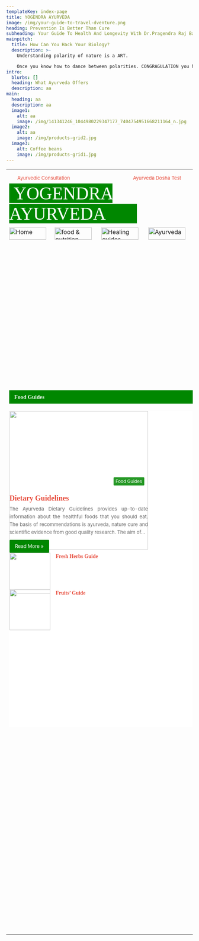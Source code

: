 ```yaml
---
templateKey: index-page
title: YOGENDRA AYURVEDA
image: /img/your-guide-to-travel-dventure.png
heading: Prevention Is Better Than Cure
subheading: Your Guide To Health And Longevity With Dr.Pragendra Raj Bajracharya
mainpitch:
  title: How Can You Hack Your Biology?
  description: >-
    Understanding polarity of nature is a ART.

    Once you know how to dance between polarities. CONGRAGULATION you have hacked your BIOLOGY!!
intro:
  blurbs: []
  heading: What Ayurveda Offers
  description: aa
main:
  heading: aa
  description: aa
  image1:
    alt: aa
    image: /img/141341246_1044980229347177_7404754951668211164_n.jpg
  image2:
    alt: aa
    image: /img/products-grid2.jpg
  image3:
    alt: Coffee beans
    image: /img/products-grid1.jpg
---
```

<!--\\\\\\\[if gte mso 9]><xml>
 <w:WordDocument>
  <w:View>Normal</w:View>
  <w:Zoom>0</w:Zoom>
  <w:TrackMoves/>
  <w:TrackFormatting/>
  <w:PunctuationKerning/>
  <w:ValidateAgainstSchemas/>
  <w:SaveIfXMLInvalid>false</w:SaveIfXMLInvalid>
  <w:IgnoreMixedContent>false</w:IgnoreMixedContent>
  <w:AlwaysShowPlaceholderText>false</w:AlwaysShowPlaceholderText>
  <w:DoNotPromoteQF/>
  <w:LidThemeOther>EN-US</w:LidThemeOther>
  <w:LidThemeAsian>X-NONE</w:LidThemeAsian>
  <w:LidThemeComplexScript>X-NONE</w:LidThemeComplexScript>
  <w:Compatibility>
   <w:BreakWrappedTables/>
   <w:SnapToGridInCell/>
   <w:WrapTextWithPunct/>
   <w:UseAsianBreakRules/>
   <w:DontGrowAutofit/>
   <w:SplitPgBreakAndParaMark/>
   <w:DontVertAlignCellWithSp/>
   <w:DontBreakConstrainedForcedTables/>
   <w:DontVertAlignInTxbx/>
   <w:Word11KerningPairs/>
   <w:CachedColBalance/>
  </w:Compatibility>
  <w:BrowserLevel>MicrosoftInternetExplorer4</w:BrowserLevel>
  <m:mathPr>
   <m:mathFont m:val="Cambria Math"/>
   <m:brkBin m:val="before"/>
   <m:brkBinSub m:val="--"/>
   <m:smallFrac m:val="off"/>
   <m:dispDef/>
   <m:lMargin m:val="0"/>
   <m:rMargin m:val="0"/>
   <m:defJc m:val="centerGroup"/>
   <m:wrapIndent m:val="1440"/>
   <m:intLim m:val="subSup"/>
   <m:naryLim m:val="undOvr"/>
  </m:mathPr></w:WordDocument>
</xml><!\\\\\\\[endif]-->

<!--\\\\\\\[if gte mso 9]><xml>
 <w:LatentStyles DefLockedState="false" DefUnhideWhenUsed="true"
  DefSemiHidden="true" DefQFormat="false" DefPriority="99"
  LatentStyleCount="267">
  <w:LsdException Locked="false" Priority="0" SemiHidden="false"
   UnhideWhenUsed="false" QFormat="true" Name="Normal"/>
  <w:LsdException Locked="false" Priority="9" SemiHidden="false"
   UnhideWhenUsed="false" QFormat="true" Name="heading 1"/>
  <w:LsdException Locked="false" Priority="9" QFormat="true" Name="heading 2"/>
  <w:LsdException Locked="false" Priority="9" QFormat="true" Name="heading 3"/>
  <w:LsdException Locked="false" Priority="9" QFormat="true" Name="heading 4"/>
  <w:LsdException Locked="false" Priority="9" QFormat="true" Name="heading 5"/>
  <w:LsdException Locked="false" Priority="9" QFormat="true" Name="heading 6"/>
  <w:LsdException Locked="false" Priority="9" QFormat="true" Name="heading 7"/>
  <w:LsdException Locked="false" Priority="9" QFormat="true" Name="heading 8"/>
  <w:LsdException Locked="false" Priority="9" QFormat="true" Name="heading 9"/>
  <w:LsdException Locked="false" Priority="39" Name="toc 1"/>
  <w:LsdException Locked="false" Priority="39" Name="toc 2"/>
  <w:LsdException Locked="false" Priority="39" Name="toc 3"/>
  <w:LsdException Locked="false" Priority="39" Name="toc 4"/>
  <w:LsdException Locked="false" Priority="39" Name="toc 5"/>
  <w:LsdException Locked="false" Priority="39" Name="toc 6"/>
  <w:LsdException Locked="false" Priority="39" Name="toc 7"/>
  <w:LsdException Locked="false" Priority="39" Name="toc 8"/>
  <w:LsdException Locked="false" Priority="39" Name="toc 9"/>
  <w:LsdException Locked="false" Priority="35" QFormat="true" Name="caption"/>
  <w:LsdException Locked="false" Priority="10" SemiHidden="false"
   UnhideWhenUsed="false" QFormat="true" Name="Title"/>
  <w:LsdException Locked="false" Priority="1" Name="Default Paragraph Font"/>
  <w:LsdException Locked="false" Priority="11" SemiHidden="false"
   UnhideWhenUsed="false" QFormat="true" Name="Subtitle"/>
  <w:LsdException Locked="false" Priority="22" SemiHidden="false"
   UnhideWhenUsed="false" QFormat="true" Name="Strong"/>
  <w:LsdException Locked="false" Priority="20" SemiHidden="false"
   UnhideWhenUsed="false" QFormat="true" Name="Emphasis"/>
  <w:LsdException Locked="false" Priority="59" SemiHidden="false"
   UnhideWhenUsed="false" Name="Table Grid"/>
  <w:LsdException Locked="false" UnhideWhenUsed="false" Name="Placeholder Text"/>
  <w:LsdException Locked="false" Priority="1" SemiHidden="false"
   UnhideWhenUsed="false" QFormat="true" Name="No Spacing"/>
  <w:LsdException Locked="false" Priority="60" SemiHidden="false"
   UnhideWhenUsed="false" Name="Light Shading"/>
  <w:LsdException Locked="false" Priority="61" SemiHidden="false"
   UnhideWhenUsed="false" Name="Light List"/>
  <w:LsdException Locked="false" Priority="62" SemiHidden="false"
   UnhideWhenUsed="false" Name="Light Grid"/>
  <w:LsdException Locked="false" Priority="63" SemiHidden="false"
   UnhideWhenUsed="false" Name="Medium Shading 1"/>
  <w:LsdException Locked="false" Priority="64" SemiHidden="false"
   UnhideWhenUsed="false" Name="Medium Shading 2"/>
  <w:LsdException Locked="false" Priority="65" SemiHidden="false"
   UnhideWhenUsed="false" Name="Medium List 1"/>
  <w:LsdException Locked="false" Priority="66" SemiHidden="false"
   UnhideWhenUsed="false" Name="Medium List 2"/>
  <w:LsdException Locked="false" Priority="67" SemiHidden="false"
   UnhideWhenUsed="false" Name="Medium Grid 1"/>
  <w:LsdException Locked="false" Priority="68" SemiHidden="false"
   UnhideWhenUsed="false" Name="Medium Grid 2"/>
  <w:LsdException Locked="false" Priority="69" SemiHidden="false"
   UnhideWhenUsed="false" Name="Medium Grid 3"/>
  <w:LsdException Locked="false" Priority="70" SemiHidden="false"
   UnhideWhenUsed="false" Name="Dark List"/>
  <w:LsdException Locked="false" Priority="71" SemiHidden="false"
   UnhideWhenUsed="false" Name="Colorful Shading"/>
  <w:LsdException Locked="false" Priority="72" SemiHidden="false"
   UnhideWhenUsed="false" Name="Colorful List"/>
  <w:LsdException Locked="false" Priority="73" SemiHidden="false"
   UnhideWhenUsed="false" Name="Colorful Grid"/>
  <w:LsdException Locked="false" Priority="60" SemiHidden="false"
   UnhideWhenUsed="false" Name="Light Shading Accent 1"/>
  <w:LsdException Locked="false" Priority="61" SemiHidden="false"
   UnhideWhenUsed="false" Name="Light List Accent 1"/>
  <w:LsdException Locked="false" Priority="62" SemiHidden="false"
   UnhideWhenUsed="false" Name="Light Grid Accent 1"/>
  <w:LsdException Locked="false" Priority="63" SemiHidden="false"
   UnhideWhenUsed="false" Name="Medium Shading 1 Accent 1"/>
  <w:LsdException Locked="false" Priority="64" SemiHidden="false"
   UnhideWhenUsed="false" Name="Medium Shading 2 Accent 1"/>
  <w:LsdException Locked="false" Priority="65" SemiHidden="false"
   UnhideWhenUsed="false" Name="Medium List 1 Accent 1"/>
  <w:LsdException Locked="false" UnhideWhenUsed="false" Name="Revision"/>
  <w:LsdException Locked="false" Priority="34" SemiHidden="false"
   UnhideWhenUsed="false" QFormat="true" Name="List Paragraph"/>
  <w:LsdException Locked="false" Priority="29" SemiHidden="false"
   UnhideWhenUsed="false" QFormat="true" Name="Quote"/>
  <w:LsdException Locked="false" Priority="30" SemiHidden="false"
   UnhideWhenUsed="false" QFormat="true" Name="Intense Quote"/>
  <w:LsdException Locked="false" Priority="66" SemiHidden="false"
   UnhideWhenUsed="false" Name="Medium List 2 Accent 1"/>
  <w:LsdException Locked="false" Priority="67" SemiHidden="false"
   UnhideWhenUsed="false" Name="Medium Grid 1 Accent 1"/>
  <w:LsdException Locked="false" Priority="68" SemiHidden="false"
   UnhideWhenUsed="false" Name="Medium Grid 2 Accent 1"/>
  <w:LsdException Locked="false" Priority="69" SemiHidden="false"
   UnhideWhenUsed="false" Name="Medium Grid 3 Accent 1"/>
  <w:LsdException Locked="false" Priority="70" SemiHidden="false"
   UnhideWhenUsed="false" Name="Dark List Accent 1"/>
  <w:LsdException Locked="false" Priority="71" SemiHidden="false"
   UnhideWhenUsed="false" Name="Colorful Shading Accent 1"/>
  <w:LsdException Locked="false" Priority="72" SemiHidden="false"
   UnhideWhenUsed="false" Name="Colorful List Accent 1"/>
  <w:LsdException Locked="false" Priority="73" SemiHidden="false"
   UnhideWhenUsed="false" Name="Colorful Grid Accent 1"/>
  <w:LsdException Locked="false" Priority="60" SemiHidden="false"
   UnhideWhenUsed="false" Name="Light Shading Accent 2"/>
  <w:LsdException Locked="false" Priority="61" SemiHidden="false"
   UnhideWhenUsed="false" Name="Light List Accent 2"/>
  <w:LsdException Locked="false" Priority="62" SemiHidden="false"
   UnhideWhenUsed="false" Name="Light Grid Accent 2"/>
  <w:LsdException Locked="false" Priority="63" SemiHidden="false"
   UnhideWhenUsed="false" Name="Medium Shading 1 Accent 2"/>
  <w:LsdException Locked="false" Priority="64" SemiHidden="false"
   UnhideWhenUsed="false" Name="Medium Shading 2 Accent 2"/>
  <w:LsdException Locked="false" Priority="65" SemiHidden="false"
   UnhideWhenUsed="false" Name="Medium List 1 Accent 2"/>
  <w:LsdException Locked="false" Priority="66" SemiHidden="false"
   UnhideWhenUsed="false" Name="Medium List 2 Accent 2"/>
  <w:LsdException Locked="false" Priority="67" SemiHidden="false"
   UnhideWhenUsed="false" Name="Medium Grid 1 Accent 2"/>
  <w:LsdException Locked="false" Priority="68" SemiHidden="false"
   UnhideWhenUsed="false" Name="Medium Grid 2 Accent 2"/>
  <w:LsdException Locked="false" Priority="69" SemiHidden="false"
   UnhideWhenUsed="false" Name="Medium Grid 3 Accent 2"/>
  <w:LsdException Locked="false" Priority="70" SemiHidden="false"
   UnhideWhenUsed="false" Name="Dark List Accent 2"/>
  <w:LsdException Locked="false" Priority="71" SemiHidden="false"
   UnhideWhenUsed="false" Name="Colorful Shading Accent 2"/>
  <w:LsdException Locked="false" Priority="72" SemiHidden="false"
   UnhideWhenUsed="false" Name="Colorful List Accent 2"/>
  <w:LsdException Locked="false" Priority="73" SemiHidden="false"
   UnhideWhenUsed="false" Name="Colorful Grid Accent 2"/>
  <w:LsdException Locked="false" Priority="60" SemiHidden="false"
   UnhideWhenUsed="false" Name="Light Shading Accent 3"/>
  <w:LsdException Locked="false" Priority="61" SemiHidden="false"
   UnhideWhenUsed="false" Name="Light List Accent 3"/>
  <w:LsdException Locked="false" Priority="62" SemiHidden="false"
   UnhideWhenUsed="false" Name="Light Grid Accent 3"/>
  <w:LsdException Locked="false" Priority="63" SemiHidden="false"
   UnhideWhenUsed="false" Name="Medium Shading 1 Accent 3"/>
  <w:LsdException Locked="false" Priority="64" SemiHidden="false"
   UnhideWhenUsed="false" Name="Medium Shading 2 Accent 3"/>
  <w:LsdException Locked="false" Priority="65" SemiHidden="false"
   UnhideWhenUsed="false" Name="Medium List 1 Accent 3"/>
  <w:LsdException Locked="false" Priority="66" SemiHidden="false"
   UnhideWhenUsed="false" Name="Medium List 2 Accent 3"/>
  <w:LsdException Locked="false" Priority="67" SemiHidden="false"
   UnhideWhenUsed="false" Name="Medium Grid 1 Accent 3"/>
  <w:LsdException Locked="false" Priority="68" SemiHidden="false"
   UnhideWhenUsed="false" Name="Medium Grid 2 Accent 3"/>
  <w:LsdException Locked="false" Priority="69" SemiHidden="false"
   UnhideWhenUsed="false" Name="Medium Grid 3 Accent 3"/>
  <w:LsdException Locked="false" Priority="70" SemiHidden="false"
   UnhideWhenUsed="false" Name="Dark List Accent 3"/>
  <w:LsdException Locked="false" Priority="71" SemiHidden="false"
   UnhideWhenUsed="false" Name="Colorful Shading Accent 3"/>
  <w:LsdException Locked="false" Priority="72" SemiHidden="false"
   UnhideWhenUsed="false" Name="Colorful List Accent 3"/>
  <w:LsdException Locked="false" Priority="73" SemiHidden="false"
   UnhideWhenUsed="false" Name="Colorful Grid Accent 3"/>
  <w:LsdException Locked="false" Priority="60" SemiHidden="false"
   UnhideWhenUsed="false" Name="Light Shading Accent 4"/>
  <w:LsdException Locked="false" Priority="61" SemiHidden="false"
   UnhideWhenUsed="false" Name="Light List Accent 4"/>
  <w:LsdException Locked="false" Priority="62" SemiHidden="false"
   UnhideWhenUsed="false" Name="Light Grid Accent 4"/>
  <w:LsdException Locked="false" Priority="63" SemiHidden="false"
   UnhideWhenUsed="false" Name="Medium Shading 1 Accent 4"/>
  <w:LsdException Locked="false" Priority="64" SemiHidden="false"
   UnhideWhenUsed="false" Name="Medium Shading 2 Accent 4"/>
  <w:LsdException Locked="false" Priority="65" SemiHidden="false"
   UnhideWhenUsed="false" Name="Medium List 1 Accent 4"/>
  <w:LsdException Locked="false" Priority="66" SemiHidden="false"
   UnhideWhenUsed="false" Name="Medium List 2 Accent 4"/>
  <w:LsdException Locked="false" Priority="67" SemiHidden="false"
   UnhideWhenUsed="false" Name="Medium Grid 1 Accent 4"/>
  <w:LsdException Locked="false" Priority="68" SemiHidden="false"
   UnhideWhenUsed="false" Name="Medium Grid 2 Accent 4"/>
  <w:LsdException Locked="false" Priority="69" SemiHidden="false"
   UnhideWhenUsed="false" Name="Medium Grid 3 Accent 4"/>
  <w:LsdException Locked="false" Priority="70" SemiHidden="false"
   UnhideWhenUsed="false" Name="Dark List Accent 4"/>
  <w:LsdException Locked="false" Priority="71" SemiHidden="false"
   UnhideWhenUsed="false" Name="Colorful Shading Accent 4"/>
  <w:LsdException Locked="false" Priority="72" SemiHidden="false"
   UnhideWhenUsed="false" Name="Colorful List Accent 4"/>
  <w:LsdException Locked="false" Priority="73" SemiHidden="false"
   UnhideWhenUsed="false" Name="Colorful Grid Accent 4"/>
  <w:LsdException Locked="false" Priority="60" SemiHidden="false"
   UnhideWhenUsed="false" Name="Light Shading Accent 5"/>
  <w:LsdException Locked="false" Priority="61" SemiHidden="false"
   UnhideWhenUsed="false" Name="Light List Accent 5"/>
  <w:LsdException Locked="false" Priority="62" SemiHidden="false"
   UnhideWhenUsed="false" Name="Light Grid Accent 5"/>
  <w:LsdException Locked="false" Priority="63" SemiHidden="false"
   UnhideWhenUsed="false" Name="Medium Shading 1 Accent 5"/>
  <w:LsdException Locked="false" Priority="64" SemiHidden="false"
   UnhideWhenUsed="false" Name="Medium Shading 2 Accent 5"/>
  <w:LsdException Locked="false" Priority="65" SemiHidden="false"
   UnhideWhenUsed="false" Name="Medium List 1 Accent 5"/>
  <w:LsdException Locked="false" Priority="66" SemiHidden="false"
   UnhideWhenUsed="false" Name="Medium List 2 Accent 5"/>
  <w:LsdException Locked="false" Priority="67" SemiHidden="false"
   UnhideWhenUsed="false" Name="Medium Grid 1 Accent 5"/>
  <w:LsdException Locked="false" Priority="68" SemiHidden="false"
   UnhideWhenUsed="false" Name="Medium Grid 2 Accent 5"/>
  <w:LsdException Locked="false" Priority="69" SemiHidden="false"
   UnhideWhenUsed="false" Name="Medium Grid 3 Accent 5"/>
  <w:LsdException Locked="false" Priority="70" SemiHidden="false"
   UnhideWhenUsed="false" Name="Dark List Accent 5"/>
  <w:LsdException Locked="false" Priority="71" SemiHidden="false"
   UnhideWhenUsed="false" Name="Colorful Shading Accent 5"/>
  <w:LsdException Locked="false" Priority="72" SemiHidden="false"
   UnhideWhenUsed="false" Name="Colorful List Accent 5"/>
  <w:LsdException Locked="false" Priority="73" SemiHidden="false"
   UnhideWhenUsed="false" Name="Colorful Grid Accent 5"/>
  <w:LsdException Locked="false" Priority="60" SemiHidden="false"
   UnhideWhenUsed="false" Name="Light Shading Accent 6"/>
  <w:LsdException Locked="false" Priority="61" SemiHidden="false"
   UnhideWhenUsed="false" Name="Light List Accent 6"/>
  <w:LsdException Locked="false" Priority="62" SemiHidden="false"
   UnhideWhenUsed="false" Name="Light Grid Accent 6"/>
  <w:LsdException Locked="false" Priority="63" SemiHidden="false"
   UnhideWhenUsed="false" Name="Medium Shading 1 Accent 6"/>
  <w:LsdException Locked="false" Priority="64" SemiHidden="false"
   UnhideWhenUsed="false" Name="Medium Shading 2 Accent 6"/>
  <w:LsdException Locked="false" Priority="65" SemiHidden="false"
   UnhideWhenUsed="false" Name="Medium List 1 Accent 6"/>
  <w:LsdException Locked="false" Priority="66" SemiHidden="false"
   UnhideWhenUsed="false" Name="Medium List 2 Accent 6"/>
  <w:LsdException Locked="false" Priority="67" SemiHidden="false"
   UnhideWhenUsed="false" Name="Medium Grid 1 Accent 6"/>
  <w:LsdException Locked="false" Priority="68" SemiHidden="false"
   UnhideWhenUsed="false" Name="Medium Grid 2 Accent 6"/>
  <w:LsdException Locked="false" Priority="69" SemiHidden="false"
   UnhideWhenUsed="false" Name="Medium Grid 3 Accent 6"/>
  <w:LsdException Locked="false" Priority="70" SemiHidden="false"
   UnhideWhenUsed="false" Name="Dark List Accent 6"/>
  <w:LsdException Locked="false" Priority="71" SemiHidden="false"
   UnhideWhenUsed="false" Name="Colorful Shading Accent 6"/>
  <w:LsdException Locked="false" Priority="72" SemiHidden="false"
   UnhideWhenUsed="false" Name="Colorful List Accent 6"/>
  <w:LsdException Locked="false" Priority="73" SemiHidden="false"
   UnhideWhenUsed="false" Name="Colorful Grid Accent 6"/>
  <w:LsdException Locked="false" Priority="19" SemiHidden="false"
   UnhideWhenUsed="false" QFormat="true" Name="Subtle Emphasis"/>
  <w:LsdException Locked="false" Priority="21" SemiHidden="false"
   UnhideWhenUsed="false" QFormat="true" Name="Intense Emphasis"/>
  <w:LsdException Locked="false" Priority="31" SemiHidden="false"
   UnhideWhenUsed="false" QFormat="true" Name="Subtle Reference"/>
  <w:LsdException Locked="false" Priority="32" SemiHidden="false"
   UnhideWhenUsed="false" QFormat="true" Name="Intense Reference"/>
  <w:LsdException Locked="false" Priority="33" SemiHidden="false"
   UnhideWhenUsed="false" QFormat="true" Name="Book Title"/>
  <w:LsdException Locked="false" Priority="37" Name="Bibliography"/>
  <w:LsdException Locked="false" Priority="39" QFormat="true" Name="TOC Heading"/>
 </w:LatentStyles>
</xml><!\\\\\\\[endif]-->

<!--\\\\\\\[if gte mso 10]>
<style>
 /* Style Definitions */
 table.MsoNormalTable
	{mso-style-name:"Table Normal";
	mso-tstyle-rowband-size:0;
	mso-tstyle-colband-size:0;
	mso-style-noshow:yes;
	mso-style-priority:99;
	mso-style-qformat:yes;
	mso-style-parent:"";
	mso-padding-alt:0in 5.4pt 0in 5.4pt;
	mso-para-margin-top:0in;
	mso-para-margin-right:0in;
	mso-para-margin-bottom:10.0pt;
	mso-para-margin-left:0in;
	line-height:115%;
	mso-pagination:widow-orphan;
	font-size:11.0pt;
	font-family:"Calibri","sans-serif";
	mso-ascii-font-family:Calibri;
	mso-ascii-theme-font:minor-latin;
	mso-fareast-font-family:"Times New Roman";
	mso-fareast-theme-font:minor-fareast;
	mso-hansi-font-family:Calibri;
	mso-hansi-theme-font:minor-latin;}
</style>
<!\\\\\\\[endif]-->

<html xmlns:v="urn:schemas-microsoft-com:vml" xmlns:o="urn:schemas-microsoft-com:office:office" xmlns="http://www.w3.org/TR/REC-html40">

<head>
<script language="JavaScript">
<!--
function FP_swapImg() {//v1.0
 var doc=document,args=arguments,elm,n; doc.$imgSwaps=new Array(); for(n=2; n<args.length;
 n+=2) { elm=FP_getObjectByID(args\[n]); if(elm) { doc.$imgSwaps\[doc.$imgSwaps.length]=elm;
 elm.$src=elm.src; elm.src=args\[n+1]; } }
}

function FP_preloadImgs() {//v1.0
 var d=document,a=arguments; if(!d.FP_imgs) d.FP_imgs=new Array();
 for(var i=0; i<a.length; i++) { d.FP_imgs\[i]=new Image; d.FP_imgs\[i].src=a\[i]; }
}

function FP_getObjectByID(id,o) {//v1.0
 var c,el,els,f,m,n; if(!o)o=document; if(o.getElementById) el=o.getElementById(id);
 else if(o.layers) c=o.layers; else if(o.all) el=o.all\[id]; if(el) return el;
 if(o.id==id || o.name==id) return o; if(o.childNodes) c=o.childNodes; if(c)
 for(n=0; n<c.length; n++) { el=FP_getObjectByID(id,c\[n]); if(el) return el; }
 f=o.forms; if(f) for(n=0; n<f.length; n++) { els=f\[n].elements;
 for(m=0; m<els.length; m++){ el=FP_getObjectByID(id,els\[n]); if(el) return el; } }
 return null;
}
// -->
</script>

</head>

<body onload="FP_preloadImgs(/*url*/'file:///C:/Users/User/Documents/buttonD.jpg', /*url*/'file:///C:/Users/User/Documents/buttonE.jpg', /*url*/'file:///C:/Users/User/Documents/button10.jpg', /*url*/'file:///C:/Users/User/Documents/button11.jpg', /*url*/'file:///C:/Users/User/Documents/button13.jpg', /*url*/'file:///C:/Users/User/Documents/button14.jpg', /*url*/'file:///C:/Users/User/Documents/button22.jpg', /*url*/'file:///C:/Users/User/Documents/button23.jpg', /*url*/'file:///C:/Users/User/Documents/button25.jpg', /*url*/'file:///C:/Users/User/Documents/button26.jpg', /*url*/'file:///C:/Users/User/Documents/button28.jpg', /*url*/'file:///C:/Users/User/Documents/button29.jpg', /*url*/'file:///C:/Users/User/AppData/Local/Microsoft/Windows/INetCache/FrontPageTempDir/button41.jpg', /*url*/'file:///C:/Users/User/AppData/Local/Microsoft/Windows/INetCache/FrontPageTempDir/button42.jpg')">

<table border="0" width="100%">
	<tr>
		<td width="288" colspan="3">
		<ul id="menu-top-menu" class="menu" style="list-style-type: none; outline: none; box-sizing: border-box; color: rgb(44, 47, 52); font-family: -apple-system, BlinkMacSystemFont, 'Segoe UI', Roboto, Oxygen, Oxygen-Sans, Ubuntu, Cantarell, 'Helvetica Neue', 'Open Sans', Arial, sans-serif; font-size: 13px; font-style: normal; font-variant-ligatures: normal; font-variant-caps: normal; font-weight: 400; letter-spacing: normal; orphans: 2; text-align: start; text-indent: 0px; text-transform: none; white-space: normal; widows: 2; word-spacing: 0px; -webkit-text-stroke-width: 0px; text-decoration-thickness: initial; text-decoration-style: initial; text-decoration-color: initial; border: 0.08) none rgba(0; margin: 0px; padding: 0px; background-color: rgb(239, 240, 241)">
			<li id="menu-item-38671" class="menu-item menu-item-type-custom menu-item-object-custom menu-item-38671" style="list-style-type: none; outline: none; box-sizing: border-box; text-align: justify; position: relative; display: block; float: left; border: 0.08) none rgba(0; margin: 0px; padding: 0px">
			<a style="list-style-type: none; outline: none; box-sizing: border-box; color: rgb(231, 76, 60); text-decoration: none; transition: all 0.15s ease 0s; display: block; position: relative; border: 0.08) none rgba(0; margin: 0px; padding-left: 10px; padding-right: 10px; padding-top: 0px; padding-bottom: 0px; background-color: transparent" href="https://ayurtimes.net/consult/">
			Ayurvedic Consultation</a></li>
		</ul>
		</td>
		<td width="266" colspan="3">
		<ul id="menu-top-menu3" class="menu" style="list-style-type: none; outline: none; box-sizing: border-box; color: rgb(44, 47, 52); font-family: -apple-system, BlinkMacSystemFont, 'Segoe UI', Roboto, Oxygen, Oxygen-Sans, Ubuntu, Cantarell, 'Helvetica Neue', 'Open Sans', Arial, sans-serif; font-size: 13px; font-style: normal; font-variant-ligatures: normal; font-variant-caps: normal; font-weight: 400; letter-spacing: normal; orphans: 2; text-align: start; text-indent: 0px; text-transform: none; white-space: normal; widows: 2; word-spacing: 0px; -webkit-text-stroke-width: 0px; text-decoration-thickness: initial; text-decoration-style: initial; text-decoration-color: initial; border: 0.08) none rgba(0; margin: 0px; padding: 0px; background-color: rgb(239, 240, 241)">
			<li id="menu-item-38490" class="menu-item menu-item-type-post_type menu-item-object-post menu-item-38490" style="list-style-type: none; outline: none; box-sizing: border-box; text-align: justify; position: relative; display: block; float: left; border: 0.08) none rgba(0; margin: 0px; padding: 0px">
			</li>
		</ul>
		<ul id="menu-top-menu0" class="menu" style="list-style-type: none; outline: none; box-sizing: border-box; color: rgb(44, 47, 52); font-family: -apple-system, BlinkMacSystemFont, 'Segoe UI', Roboto, Oxygen, Oxygen-Sans, Ubuntu, Cantarell, 'Helvetica Neue', 'Open Sans', Arial, sans-serif; font-size: 13px; font-style: normal; font-variant-ligatures: normal; font-variant-caps: normal; font-weight: 400; letter-spacing: normal; orphans: 2; text-align: start; text-indent: 0px; text-transform: none; white-space: normal; widows: 2; word-spacing: 0px; -webkit-text-stroke-width: 0px; text-decoration-thickness: initial; text-decoration-style: initial; text-decoration-color: initial; border: 0.08) none rgba(0; margin: 0px; padding: 0px; background-color: rgb(239, 240, 241)">
			<li id="menu-item-34159" class="menu-item menu-item-type-custom menu-item-object-custom menu-item-has-children menu-item-34159" style="list-style-type: none; outline: none; box-sizing: border-box; text-align: justify; position: relative; display: block; float: left; border: 0.08) none rgba(0; margin: 0px; padding: 0px">
			<a target="_blank" rel="noopener" style="list-style-type: none; outline: none; box-sizing: border-box; color: rgb(231, 76, 60); text-decoration: none; transition: all 0.15s ease 0s; display: block; position: relative; border: 0.08) none rgba(0; margin: 0px; padding-left: 10px; padding-right: 25px; padding-top: 0px; padding-bottom: 0px; background-color: transparent" href="https://ayurtimes.net/ayurveda-dosha-test/">
			Ayurveda Dosha Test</a></li>
		</ul>
		</td>
		<td width="10%" colspan="2">
		<a style="list-style-type: none; outline: none; box-sizing: border-box; color: rgb(231, 76, 60); text-decoration: none; transition: all 0.15s ease 0s; display: block; background-color: transparent" href="https://www.ayurtimes.com/ayur-times-app/">
		Download</a></td>
		<td width="10%" colspan="3">
		<ul id="menu-top-menu1" class="menu" style="list-style-type: none; outline: none; box-sizing: border-box; color: rgb(44, 47, 52); font-family: -apple-system, BlinkMacSystemFont, 'Segoe UI', Roboto, Oxygen, Oxygen-Sans, Ubuntu, Cantarell, 'Helvetica Neue', 'Open Sans', Arial, sans-serif; font-size: 13px; font-style: normal; font-variant-ligatures: normal; font-variant-caps: normal; font-weight: 400; letter-spacing: normal; orphans: 2; text-align: start; text-indent: 0px; text-transform: none; white-space: normal; widows: 2; word-spacing: 0px; -webkit-text-stroke-width: 0px; text-decoration-thickness: initial; text-decoration-style: initial; text-decoration-color: initial; border: 0.08) none rgba(0; margin: 0px; padding: 0px; background-color: rgb(239, 240, 241)">
			<li id="menu-item-38672" class="menu-item menu-item-type-post_type menu-item-object-post menu-item-38490" style="list-style-type: none; outline: none; box-sizing: border-box; text-align: justify; position: relative; display: block; float: left; border: 0.08) none rgba(0; margin: 0px; padding: 0px">
			<a style="list-style-type: none; outline: none; box-sizing: border-box; color: rgb(231, 76, 60); text-decoration: none; transition: all 0.15s ease 0s; display: block; background-color: transparent" href="https://www.ayurtimes.com/ayur-times-app/">&nbsp;App</a></li>
			<li id="menu-item-38564" class="menu-item menu-item-type-post_type menu-item-object-page menu-item-38564" style="list-style-type: none; outline: none; box-sizing: border-box; text-align: justify; position: relative; display: block; float: left; border: 0.08) none rgba(0; margin: 0px; padding: 0px">
			<a style="list-style-type: none; outline: none; box-sizing: border-box; color: rgb(231, 76, 60); text-decoration: none; transition: all 0.15s ease 0s; display: block; position: relative; border: 0.08) none rgba(0; margin: 0px; padding-left: 10px; padding-right: 10px; padding-top: 0px; padding-bottom: 0px; background-color: transparent" href="https://www.ayurtimes.com/contact/">
			Contact Us</a></li>
		</ul>
		</td>
		<td width="9%" colspan="2">
		<ul id="menu-top-menu2" class="menu" style="list-style-type: none; outline: none; box-sizing: border-box; color: rgb(44, 47, 52); font-family: -apple-system, BlinkMacSystemFont, 'Segoe UI', Roboto, Oxygen, Oxygen-Sans, Ubuntu, Cantarell, 'Helvetica Neue', 'Open Sans', Arial, sans-serif; font-size: 13px; font-style: normal; font-variant-ligatures: normal; font-variant-caps: normal; font-weight: 400; letter-spacing: normal; orphans: 2; text-align: start; text-indent: 0px; text-transform: none; white-space: normal; widows: 2; word-spacing: 0px; -webkit-text-stroke-width: 0px; text-decoration-thickness: initial; text-decoration-style: initial; text-decoration-color: initial; border: 0.08) none rgba(0; margin: 0px; padding: 0px; background-color: rgb(239, 240, 241)">
			<li id="menu-item-38673" class="menu-item menu-item-type-post_type menu-item-object-post menu-item-38490" style="list-style-type: none; outline: none; box-sizing: border-box; text-align: justify; position: relative; display: block; float: left; border: 0.08) none rgba(0; margin: 0px; padding: 0px">
			<a style="list-style-type: none; outline: none; box-sizing: border-box; color: rgb(231, 76, 60); text-decoration: none; transition: all 0.15s ease 0s; display: block; background-color: transparent" href="https://www.ayurtimes.com/ayur-times-app/">&nbsp;&nbsp;
			</a></li>
			<li id="menu-item-37005" class="menu-item menu-item-type-custom menu-item-object-custom menu-item-has-children menu-item-37005" style="list-style-type: none; outline: none; box-sizing: border-box; text-align: justify; position: relative; display: block; float: left; border: 0.08) none rgba(0; margin: 0px; padding: 0px">
			<a style="list-style-type: none; outline: none 0px; box-sizing: border-box; color: rgb(0, 135, 0); text-decoration: none; transition: all 0.15s ease 0s; display: block; position: relative; z-index: 2; border: 0.08) none rgba(0; margin: 0px; padding-left: 10px; padding-right: 25px; padding-top: 0px; padding-bottom: 0px; background-color: transparent">
			Disclaimer</a></li>
		</ul>
		</td>
		<td width="11%">
		<a style="list-style-type: none; outline: none 0px; box-sizing: border-box; color: rgb(0, 135, 0); text-decoration: none; transition: all 0.15s ease 0s; display: block; background-color: transparent">
		Terms &amp; Policies</a></td>
	</tr>
	<tr>
		<td width="45%" colspan="5">
		<font size="7" color="#FFFFFF" face="Adobe Gothic Std B">
		<span style="background-color: #008700">&nbsp;YOGENDRA</span><span style="background-color: #008700"> 
		AYURVEDA&nbsp;&nbsp;&nbsp;&nbsp;&nbsp;&nbsp;&nbsp; </span></font></td>
		<td width="53%" colspan="9">
		<font size="5" color="#FFFFFF" face="Brush Script MT">
		<span style="background-color: #FF0000">Live Healthy, Happy &amp; Long life&nbsp;&nbsp;&nbsp;&nbsp;&nbsp;&nbsp;&nbsp;&nbsp;&nbsp;&nbsp;&nbsp;&nbsp;&nbsp;&nbsp;&nbsp;&nbsp;&nbsp;&nbsp;&nbsp;&nbsp;&nbsp;&nbsp;&nbsp;&nbsp;&nbsp;&nbsp;&nbsp;&nbsp;&nbsp;&nbsp;&nbsp;&nbsp;&nbsp;&nbsp;&nbsp;&nbsp;&nbsp;&nbsp;&nbsp;&nbsp;&nbsp;&nbsp;&nbsp;&nbsp;&nbsp;&nbsp;&nbsp;&nbsp;&nbsp;&nbsp;&nbsp;&nbsp;&nbsp;&nbsp;&nbsp;&nbsp;&nbsp;&nbsp;&nbsp;&nbsp;&nbsp;&nbsp;&nbsp;&nbsp;&nbsp;
		</span></font>
		</td>
	</tr>
	<tr>
		<td width="9%">
		<img border="0" id="img11" src="file:///C:/Users/User/AppData/Local/Microsoft/Windows/INetCache/FrontPageTempDir/button40.jpg" height="33" width="100" alt="Home" onmouseover="FP_swapImg(1,0,/\*id\*/'img11',/\*url\*/'file:///C:/Users/User/AppData/Local/Microsoft/Windows/INetCache/FrontPageTempDir/button41.jpg')" onmouseout="FP_swapImg(0,0,/\*id\*/'img11',/\*url\*/'file:///C:/Users/User/AppData/Local/Microsoft/Windows/INetCache/FrontPageTempDir/button40.jpg')" onmousedown="FP_swapImg(1,0,/\*id\*/'img11',/\*url\*/'file:///C:/Users/User/AppData/Local/Microsoft/Windows/INetCache/FrontPageTempDir/button42.jpg')" onmouseup="FP_swapImg(0,0,/\*id\*/'img11',/\*url\*/'file:///C:/Users/User/AppData/Local/Microsoft/Windows/INetCache/FrontPageTempDir/button41.jpg')" fp-style="fp-btn: Glass Tab 2" fp-title="Home"></td>
		<td width="12%">
		<img border="0" id="img5" src="file:///C:/Users/User/Documents/buttonC.jpg" height="33" width="100" alt="food &amp; nutrition" fp-style="fp-btn: Glass Tab 2; fp-orig: 0" fp-title="food &amp; nutrition" onmouseover="FP_swapImg(1,0,/\*id\*/'img5',/\*url\*/'file:///C:/Users/User/Documents/buttonD.jpg')" onmouseout="FP_swapImg(0,0,/\*id\*/'img5',/\*url\*/'file:///C:/Users/User/Documents/buttonC.jpg')" onmousedown="FP_swapImg(1,0,/\*id\*/'img5',/\*url\*/'file:///C:/Users/User/Documents/buttonE.jpg')" onmouseup="FP_swapImg(0,0,/\*id\*/'img5',/\*url\*/'file:///C:/Users/User/Documents/buttonD.jpg')"></td>
		<td width="13%" colspan="2">
		<img border="0" id="img6" src="file:///C:/Users/User/Documents/buttonF.jpg" height="33" width="100" alt="Healing guides" fp-style="fp-btn: Glass Tab 2; fp-orig: 0" fp-title="Healing guides" onmouseover="FP_swapImg(1,0,/\*id\*/'img6',/\*url\*/'file:///C:/Users/User/Documents/button10.jpg')" onmouseout="FP_swapImg(0,0,/\*id\*/'img6',/\*url\*/'file:///C:/Users/User/Documents/buttonF.jpg')" onmousedown="FP_swapImg(1,0,/\*id\*/'img6',/\*url\*/'file:///C:/Users/User/Documents/button11.jpg')" onmouseup="FP_swapImg(0,0,/\*id\*/'img6',/\*url\*/'file:///C:/Users/User/Documents/button10.jpg')"></td>
		<td width="8%">
		<img border="0" id="img7" src="file:///C:/Users/User/Documents/button12.jpg" height="33" width="100" alt="Ayurveda" fp-style="fp-btn: Glass Tab 2; fp-orig: 0" fp-title="Ayurveda" onmouseover="FP_swapImg(1,0,/\*id\*/'img7',/\*url\*/'file:///C:/Users/User/Documents/button13.jpg')" onmouseout="FP_swapImg(0,0,/\*id\*/'img7',/\*url\*/'file:///C:/Users/User/Documents/button12.jpg')" onmousedown="FP_swapImg(1,0,/\*id\*/'img7',/\*url\*/'file:///C:/Users/User/Documents/button14.jpg')" onmouseup="FP_swapImg(0,0,/\*id\*/'img7',/\*url\*/'file:///C:/Users/User/Documents/button13.jpg')"></td>
		<td width="17%" colspan="2">
		<img border="0" id="img8" src="file:///C:/Users/User/Documents/button21.jpg" height="33" width="100" alt="Plants and herbs" onmouseover="FP_swapImg(1,0,/\*id\*/'img8',/\*url\*/'file:///C:/Users/User/Documents/button22.jpg')" onmouseout="FP_swapImg(0,0,/\*id\*/'img8',/\*url\*/'file:///C:/Users/User/Documents/button21.jpg')" onmousedown="FP_swapImg(1,0,/\*id\*/'img8',/\*url\*/'file:///C:/Users/User/Documents/button23.jpg')" onmouseup="FP_swapImg(0,0,/\*id\*/'img8',/\*url\*/'file:///C:/Users/User/Documents/button22.jpg')" fp-style="fp-btn: Glass Tab 2; fp-orig: 0" fp-title="Plants and herbs"></td>
		<td width="13%" colspan="3">
		<img border="0" id="img9" src="file:///C:/Users/User/Documents/button24.jpg" height="33" width="100" alt="More" onmouseover="FP_swapImg(1,0,/\*id\*/'img9',/\*url\*/'file:///C:/Users/User/Documents/button25.jpg')" onmouseout="FP_swapImg(0,0,/\*id\*/'img9',/\*url\*/'file:///C:/Users/User/Documents/button24.jpg')" onmousedown="FP_swapImg(1,0,/\*id\*/'img9',/\*url\*/'file:///C:/Users/User/Documents/button26.jpg')" onmouseup="FP_swapImg(0,0,/\*id\*/'img9',/\*url\*/'file:///C:/Users/User/Documents/button25.jpg')" fp-style="fp-btn: Glass Tab 2; fp-orig: 0" fp-title="More"></td>
		<td width="10%" colspan="2">
		<img border="0" id="img10" src="file:///C:/Users/User/Documents/button27.jpg" height="20" width="100" alt="Follow" onmouseover="FP_swapImg(1,0,/\*id\*/'img10',/\*url\*/'file:///C:/Users/User/Documents/button28.jpg')" onmouseout="FP_swapImg(0,0,/\*id\*/'img10',/\*url\*/'file:///C:/Users/User/Documents/button27.jpg')" onmousedown="FP_swapImg(1,0,/\*id\*/'img10',/\*url\*/'file:///C:/Users/User/Documents/button29.jpg')" onmouseup="FP_swapImg(0,0,/\*id\*/'img10',/\*url\*/'file:///C:/Users/User/Documents/button28.jpg')" fp-style="fp-btn: Simple Block 2; fp-orig: 0" fp-title="Follow"></td>
		<td width="9%" colspan="2"><input type="text" name="T1" size="20"><input type="submit" value="Search" name="B1"></td>
	</tr>
	<tr>
		<td colspan="9" rowspan="2">&nbsp;<p>&nbsp;</p>
		<div class="mag-box-title the-global-title" style="list-style-type: none; outline: none; box-sizing: border-box; display: flex; align-items: flex-start; position: relative; font-size: 15px; line-height: 1.3; font-weight: 500; color: rgb(255, 255, 255); font-family: -apple-system, BlinkMacSystemFont, 'Segoe UI', Roboto, Oxygen, Oxygen-Sans, Ubuntu, Cantarell, 'Helvetica Neue', 'Open Sans', Arial, sans-serif; font-style: normal; font-variant-ligatures: normal; font-variant-caps: normal; letter-spacing: normal; orphans: 2; text-align: start; text-indent: 0px; text-transform: none; white-space: normal; widows: 2; word-spacing: 0px; -webkit-text-stroke-width: 0px; text-decoration-thickness: initial; text-decoration-style: initial; text-decoration-color: initial; border: 0px none; margin-left: 0px; margin-right: 0px; margin-top: 0px; margin-bottom: 20px; padding-left: 10px; padding-right: 10px; padding-top: 7px; padding-bottom: 7px; background-color: rgb(0, 135, 0)">
			<h3 style="list-style-type: none; outline: none; box-sizing: border-box; line-height: 22px; font-weight: 600; font-size: 15px; flex: 0 0 auto; max-width: calc(100% - 145px); float: left; font-family: Poppins; border: 0px none; margin-left: 0px; margin-right: 20px; margin-top: 0px; margin-bottom: 0px; padding: 0px">
			<a style="list-style-type: none; outline: none; box-sizing: border-box; color: rgb(255, 255, 255); text-decoration: none; transition: all 0.15s ease 0s; border: 0px none; margin: 0px; padding: 0px; background-color: transparent" href="https://www.ayurtimes.com/category/food-nutrition/food-guide/">
			<span class="fas fa-apple-alt" style="list-style-type: none; outline: none; box-sizing: border-box; -webkit-font-smoothing: antialiased; display: inline-block; font-style: normal; font-variant: normal; text-rendering: auto; line-height: 1; font-family: Font Awesome 5 Free; font-weight: 900; border: 0px none; margin: 0px; padding: 0px">
			</span>&nbsp;Food Guides</a></h3>
			<div class="tie-alignright" style="list-style-type: none; outline: none; box-sizing: border-box; float: right; flex-grow: 1; width: 631.266px; border: 0px none; margin: 0px; padding: 0px">
				<div class="mag-box-options" style="list-style-type: none; outline: none; box-sizing: border-box; font-size: 12px; width: 631.266px; display: flex; justify-content: flex-end; align-items: flex-start; border: 0px none; margin: 0px; padding: 0px">
					<a class="block-more-button" style="list-style-type: none; outline: none; box-sizing: border-box; color: rgb(255, 255, 255); text-decoration: none; transition: all 0.15s ease 0s; line-height: 22px; border: 0px none; margin-left: 10px; margin-right: 0px; margin-top: 0px; margin-bottom: 0px; padding: 0px; background-color: transparent" href="https://www.ayurtimes.com/category/food-nutrition/food-guide/">
					More</a></div>
			</div>
		</div>
		<div class="mag-box-container clearfix" style="list-style-type: none; outline: none; box-sizing: border-box; position: relative; color: rgb(44, 47, 52); font-family: -apple-system, BlinkMacSystemFont, 'Segoe UI', Roboto, Oxygen, Oxygen-Sans, Ubuntu, Cantarell, 'Helvetica Neue', 'Open Sans', Arial, sans-serif; font-size: 13px; font-style: normal; font-variant-ligatures: normal; font-variant-caps: normal; font-weight: 400; letter-spacing: normal; orphans: 2; text-align: start; text-indent: 0px; text-transform: none; white-space: normal; widows: 2; word-spacing: 0px; -webkit-text-stroke-width: 0px; text-decoration-thickness: initial; text-decoration-style: initial; text-decoration-color: initial; border: 0px none; margin: 0px; padding: 0px; background-color: rgb(255, 255, 255)">
			<ul class="posts-items posts-list-container" style="list-style-type: none; outline: none; box-sizing: border-box; clear: both; font-size: 0px; border: 0px none; margin: 0px -15.625px; padding: 0px">
				<li class="post-item  tie-standard" style="list-style-type: none; outline: none; box-sizing: border-box; text-align: justify; float: left; width: 406.625px; border: 0px none; margin: 0px; padding-left: 16.25px; padding-right: 16.25px; padding-top: 0px; padding-bottom: 0px">
				<a aria-label="Dietary Guidelines 2022 by Ayur Times" class="post-thumb" style="list-style-type: none; outline: none 0px; box-sizing: border-box; color: rgb(155, 89, 182); text-decoration: none; transition: opacity 0.2s ease 0s; position: relative; height: 211.031px; display: block; backface-visibility: hidden; transform: rotate(0deg); opacity: 0.85 !important; border: 0px none; margin-left: 0px; margin-right: 0px; margin-top: 0px; margin-bottom: 10px; padding: 0px; background-color: transparent" href="https://www.ayurtimes.com/dietary-guidelines/">
				<span class="post-cat-wrap" style="list-style-type: none; outline: none; box-sizing: border-box; position: absolute; z-index: 3; pointer-events: auto; font-weight: normal; line-height: 0; display: block; font-family: inherit !important; bottom: 10px; right: 10px; border: 0px none; margin: 0px; padding: 0px">
				<span class="post-cat tie-cat-20798" style="list-style-type: none; outline: none; box-sizing: border-box; display: inline-block; color: rgb(255, 255, 255); font-size: 12px; line-height: 1.85em; position: relative; white-space: nowrap; overflow-wrap: normal; letter-spacing: 0px; transition: all 0.3s ease 0s; border-radius: 2px; border: 0px none; margin: 0px; padding-left: 6px; padding-right: 6px; padding-top: 0px; padding-bottom: 0px; background: rgb(0, 135, 0)">
				Food Guides</span></span><img width="390" height="220" src="https://www.ayurtimes.com/wp-content/uploads/2020/12/Food-Plate-390x220.jpg" class="attachment-jannah-image-large size-jannah-image-large wp-post-image" alt="Food Plate" loading="lazy" srcset="https://www.ayurtimes.com/wp-content/uploads/2020/12/Food-Plate-390x220.jpg 390w, https://www.ayurtimes.com/wp-content/uploads/2020/12/Food-Plate-300x169.jpg 300w, https://www.ayurtimes.com/wp-content/uploads/2020/12/Food-Plate-1024x576.jpg 1024w, https://www.ayurtimes.com/wp-content/uploads/2020/12/Food-Plate-770x433.jpg 770w, https://www.ayurtimes.com/wp-content/uploads/2020/12/Food-Plate-1536x864.jpg 1536w, https://www.ayurtimes.com/wp-content/uploads/2020/12/Food-Plate.jpg 1920w" sizes="(max-width: 390px) 100vw, 390px" style="list-style-type: none; outline: none; box-sizing: border-box; max-width: 100%; height: auto; width: 374.125px; display: block; border: 0px none; margin: 0px; padding: 0px"></a><div class="post-details" style="list-style-type: none; outline: none; box-sizing: border-box; border: 0px none; margin: 0px; padding: 0px">
					<h2 class="post-title" style="list-style-type: none; outline: none; box-sizing: border-box; line-height: 1.4; font-weight: 600; font-size: 20px; font-family: Poppins; border: 0px none; margin: 0px; padding: 0px">
					<a style="list-style-type: none; outline: none; box-sizing: border-box; color: rgb(231, 76, 60); text-decoration: none; transition: all 0.15s ease 0s; border: 0px none; margin: 0px; padding: 0px; background-color: transparent" href="https://www.ayurtimes.com/dietary-guidelines/">
					Dietary Guidelines </a></h2>
					<p class="post-excerpt" style="list-style-type: none; outline: none; box-sizing: border-box; line-height: 21px; color: rgb(102, 102, 102); word-break: break-word; font-size: 13px; border: 0px none; margin-left: 0px; margin-right: 0px; margin-top: 5px; margin-bottom: 0px; padding: 0px">
					The Ayurveda Dietary Guidelines provides up-to-date 
					information about the healthful foods that you should eat. 
					The basis of recommendations is ayurveda, nature cure and 
					scientific evidence from good quality research. The aim of…</p>
					<a class="more-link button" style="list-style-type: none; outline: none; box-sizing: border-box; color: rgb(255, 255, 255); text-decoration: none; transition: all 0.3s ease 0s; width: auto; position: relative; font-weight: normal; font-size: 13px; display: inline-block; text-align: center; line-height: 21px; cursor: pointer; vertical-align: middle; border-radius: 2px; appearance: none; white-space: nowrap; overflow-wrap: normal; border: medium none; margin-left: 0px; margin-right: 0px; margin-top: 10px; margin-bottom: 0px; padding-left: 15px; padding-right: 15px; padding-top: 7px; padding-bottom: 7px; background-color: rgb(0, 135, 0)" href="https://www.ayurtimes.com/dietary-guidelines/">
					Read More »</a></div>
				</li>
				<li class="post-item  tie-standard" style="list-style-type: none; outline: none; box-sizing: border-box; text-align: justify; float: none; width: 406.625px; vertical-align: top; display: inline-block !important; border: 0px none; margin: 0px; padding-left: 16.25px; padding-right: 16.25px; padding-top: 0px; padding-bottom: 0px">
				<a aria-label="Fresh Herbs Guide" class="post-thumb" style="list-style-type: none; outline: none; box-sizing: border-box; color: rgb(231, 76, 60); text-decoration: none; transition: opacity 0.2s ease 0s; position: relative; height: 75px; display: block; backface-visibility: hidden; transform: rotate(0deg); float: left; border: 0px none; margin-left: 0px; margin-right: 15px; margin-top: 0px; margin-bottom: 0px; padding: 0px; background-color: transparent" href="https://www.ayurtimes.com/fresh-herbs-guide/">
				<img width="220" height="150" src="https://www.ayurtimes.com/wp-content/uploads/2021/01/Fresh-Herbs-220x150.jpg" class="attachment-jannah-image-small size-jannah-image-small tie-small-image wp-post-image" alt="Fresh Herbs" loading="lazy" style="list-style-type: none; outline: none; box-sizing: border-box; max-width: 110px; height: auto; width: 110px; display: block; border: 0px none; margin: 0px; padding: 0px"></a><div class="post-details" style="list-style-type: none; outline: none; box-sizing: border-box; border: 0px none; margin: 0px; padding-left: 125px; padding-right: 0px; padding-top: 0px; padding-bottom: 0px">
					<h2 class="post-title" style="list-style-type: none; outline: none; box-sizing: border-box; line-height: 1.4; font-weight: 600; font-size: 14px; font-family: Poppins; border: 0px none; margin: 0px; padding: 0px">
					<a style="list-style-type: none; outline: none; box-sizing: border-box; color: rgb(231, 76, 60); text-decoration: none; transition: all 0.15s ease 0s; border: 0px none; margin: 0px; padding: 0px; background-color: transparent" href="https://www.ayurtimes.com/fresh-herbs-guide/">
					Fresh Herbs Guide</a></h2>
				</div>
				&nbsp;</li>
				<li class="post-item  tie-standard" style="list-style-type: none; outline: none; box-sizing: border-box; text-align: justify; float: none; width: 406.625px; vertical-align: top; display: inline-block !important; border: 0px none; margin-left: 0px; margin-right: 0px; margin-top: 24px; margin-bottom: 0px; padding-left: 16.25px; padding-right: 16.25px; padding-top: 0px; padding-bottom: 0px">
				<a aria-label="Fruits’ Guide" class="post-thumb" style="list-style-type: none; outline: none; box-sizing: border-box; color: rgb(231, 76, 60); text-decoration: none; transition: opacity 0.2s ease 0s; position: relative; height: 75px; display: block; backface-visibility: hidden; transform: rotate(0deg); float: left; border: 0px none; margin-left: 0px; margin-right: 15px; margin-top: 0px; margin-bottom: 0px; padding: 0px; background-color: transparent" href="https://www.ayurtimes.com/fruit-guide/">
				<img width="220" height="150" src="https://www.ayurtimes.com/wp-content/uploads/2021/01/Fruits-220x150.jpg" class="attachment-jannah-image-small size-jannah-image-small tie-small-image wp-post-image" alt="Fruits" loading="lazy" style="list-style-type: none; outline: none; box-sizing: border-box; max-width: 110px; height: auto; width: 110px; display: block; border: 0px none; margin: 0px; padding: 0px"></a><div class="post-details" style="list-style-type: none; outline: none; box-sizing: border-box; border: 0px none; margin: 0px; padding-left: 125px; padding-right: 0px; padding-top: 0px; padding-bottom: 0px">
					<h2 class="post-title" style="list-style-type: none; outline: none; box-sizing: border-box; line-height: 1.4; font-weight: 600; font-size: 14px; font-family: Poppins; border: 0px none; margin: 0px; padding: 0px">
					<a style="list-style-type: none; outline: none; box-sizing: border-box; color: rgb(231, 76, 60); text-decoration: none; transition: all 0.15s ease 0s; border: 0px none; margin: 0px; padding: 0px; background-color: transparent" href="https://www.ayurtimes.com/fruit-guide/">
					Fruits’ Guide</a></h2>
				</div>
				&nbsp;</li>
				<li class="post-item  tie-standard" style="list-style-type: none; outline: none; box-sizing: border-box; text-align: justify; float: none; width: 406.625px; vertical-align: top; display: inline-block !important; border: 0px none; margin-left: 0px; margin-right: 0px; margin-top: 24px; margin-bottom: 0px; padding-left: 16.25px; padding-right: 16.25px; padding-top: 0px; padding-bottom: 0px">
				<a aria-label="Legume Guide" class="post-thumb" style="list-style-type: none; outline: none; box-sizing: border-box; color: rgb(231, 76, 60); text-decoration: none; transition: opacity 0.2s ease 0s; position: relative; height: 75px; display: block; backface-visibility: hidden; transform: rotate(0deg); float: left; border: 0px none; margin-left: 0px; margin-right: 15px; margin-top: 0px; margin-bottom: 0px; padding: 0px; background-color: transparent" href="https://www.ayurtimes.com/legume-guide/">
				</a><div class="post-details" style="list-style-type: none; outline: none; box-sizing: border-box; border: 0px none; margin: 0px; padding-left: 125px; padding-right: 0px; padding-top: 0px; padding-bottom: 0px">
					<h2 class="post-title" style="list-style-type: none; outline: none; box-sizing: border-box; line-height: 1.4; font-weight: 600; font-size: 14px; font-family: Poppins; border: 0px none; margin: 0px; padding: 0px">
					&nbsp;</h2>
				</div>
				&nbsp;</li>
				<li class="post-item  tie-standard" style="list-style-type: none; outline: none; box-sizing: border-box; text-align: justify; float: none; width: 406.625px; vertical-align: top; display: inline-block !important; border: 0px none; margin-left: 0px; margin-right: 0px; margin-top: 24px; margin-bottom: 0px; padding-left: 16.25px; padding-right: 16.25px; padding-top: 0px; padding-bottom: 0px">
				<a aria-label="Nuts Guide" class="post-thumb" style="list-style-type: none; outline: none; box-sizing: border-box; color: rgb(231, 76, 60); text-decoration: none; transition: opacity 0.2s ease 0s; position: relative; height: 75px; display: block; backface-visibility: hidden; transform: rotate(0deg); float: left; border: 0px none; margin-left: 0px; margin-right: 15px; margin-top: 0px; margin-bottom: 0px; padding: 0px; background-color: transparent" href="https://www.ayurtimes.com/nuts-guide/">
				</a><div class="post-details" style="list-style-type: none; outline: none; box-sizing: border-box; border: 0px none; margin: 0px; padding-left: 125px; padding-right: 0px; padding-top: 0px; padding-bottom: 0px">
					<h2 class="post-title" style="list-style-type: none; outline: none; box-sizing: border-box; line-height: 1.4; font-weight: 600; font-size: 14px; font-family: Poppins; border: 0px none; margin: 0px; padding: 0px">
					&nbsp;</h2>
				</div>
				&nbsp;</li>
				<li class="post-item  tie-standard" style="list-style-type: none; outline: none; box-sizing: border-box; text-align: justify; float: none; width: 406.625px; vertical-align: top; display: inline-block !important; border: 0px none; margin-left: 0px; margin-right: 0px; margin-top: 24px; margin-bottom: 0px; padding-left: 16.25px; padding-right: 16.25px; padding-top: 0px; padding-bottom: 0px">
				<a aria-label="Seeds Guide" class="post-thumb" style="list-style-type: none; outline: none; box-sizing: border-box; color: rgb(231, 76, 60); text-decoration: none; transition: opacity 0.2s ease 0s; position: relative; height: 75px; display: block; backface-visibility: hidden; transform: rotate(0deg); float: left; border: 0px none; margin-left: 0px; margin-right: 15px; margin-top: 0px; margin-bottom: 0px; padding: 0px; background-color: transparent" href="https://www.ayurtimes.com/seeds-guide/">
				</a><div class="post-details" style="list-style-type: none; outline: none; box-sizing: border-box; border: 0px none; margin: 0px; padding-left: 125px; padding-right: 0px; padding-top: 0px; padding-bottom: 0px">
					<h2 class="post-title" style="list-style-type: none; outline: none; box-sizing: border-box; line-height: 1.4; font-weight: 600; font-size: 14px; font-family: Poppins; border: 0px none; margin: 0px; padding: 0px">
					&nbsp;</h2>
				</div>
				</li>
			</ul>
		</div>
		<p>&nbsp;</p>
		<p>&nbsp;</p>
		<p>&nbsp;</p>
		<p>&nbsp;</p>
		<p>&nbsp;</p>
		<p>&nbsp;</td>
		<td colspan="5" height="174">
		
			<div class="widget-title the-global-title" style="list-style-type: none; outline: none; box-sizing: border-box; position: relative; opacity: 0.99; font-size: 15px; line-height: 1.3; font-weight: 500; color: rgb(255, 255, 255); border: 0px none; margin-left: 0px; margin-right: 0px; margin-top: 0px; margin-bottom: 20px; padding-left: 10px; padding-right: 10px; padding-top: 7px; padding-bottom: 7px; background-color: rgb(0, 135, 0)">
				<div class="the-subtitle" style="list-style-type: none; outline: none; box-sizing: border-box; line-height: 1.4; font-weight: 600; font-size: 15px; min-height: 15px; font-family: Poppins; border: 0px none; margin: 0px; padding: 0px">
					Subscribe to Yogendra Ayurveda</div>
			</div>
			<form method="post" accept-charset="utf-8" id="subscribe-blog-blog_subscription-2" style="list-style-type: none; outline: none; box-sizing: border-box; border: 0px none; margin: 0px; padding: 0px" action="https://www.ayurtimes.com/#">
				<p id="subscribe-email" style="list-style-type: none; outline: none; box-sizing: border-box; line-height: 21px; border: 0px none; margin: 0px; padding: 0px">
				<label id="jetpack-subscribe-label" class="screen-reader-text" for="subscribe-field-blog_subscription-2" style="list-style-type: none; outline: none; box-sizing: border-box; clip: rect(1px, 1px, 1px, 1px); clip-path: inset(50%); height: 42px; overflow: hidden; position: absolute !important; width: 283px; overflow-wrap: normal !important; border: 0px none; margin-left: 9px; margin-right: -1px; margin-top: -9px; margin-bottom: -1px; padding: 0px">
				Email Address</label><input type="email" name="email" required="required" value id="subscribe-field-blog_subscription-2" placeholder="Email Address" style="list-style-type: none; outline: none; box-sizing: border-box; font-style: inherit; font-variant: inherit; font-weight: inherit; font-stretch: inherit; font-size: 13px; line-height: 23px; font-family: inherit; overflow: visible; color: rgb(44, 47, 52); border-radius: 2px; transition: 'background 0.3s ease 0s', 'border 0.3s ease 0s'; max-width: 100%; appearance: none; width: 290.672px; border: 0.1) solid rgba(0; margin: 0px; padding: 5px; background-color: transparent">
				<button type="submit" class="wp-block-button__link" name="jetpack_subscriptions_widget" style="list-style-type: none; outline: none; box-sizing: border-box; font-style: inherit; font-variant: inherit; font-weight: normal; font-stretch: inherit; font-size: 13px; line-height: 21px; font-family: inherit; overflow: visible; text-transform: none; cursor: pointer; appearance: none; color: rgb(255, 255, 255); border-radius: 2px; box-shadow: none; display: inline-block; text-align: center; text-decoration: none; overflow-wrap: break-word; width: auto; position: relative; vertical-align: middle; transition: all 0.3s ease 0s; border: medium none; margin: 0px; padding-left: 15px; padding-right: 15px; padding-top: 7px; padding-bottom: 7px; background-color: rgb(0, 135, 0)">
				Subscribe</button></p>
			</form>
			<div class="clearfix" style="list-style-type: none; outline: none; box-sizing: border-box; border: 0px none; margin: 0px; padding: 0px">
&nbsp;</div>
			</td>
	</tr>
	<tr>
		<td colspan="5" height="502">
		
		&nbsp;</td>
	</tr>
</table>

</body>